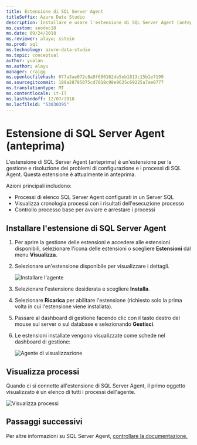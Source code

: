 ```yaml
---
title: Estensione di SQL Server Agent
titleSuffix: Azure Data Studio
description: Installare e usare l'estensione di SQL Server Agent (anteprima) di Studio dei dati di Azure
ms.custom: seodec18
ms.date: 09/24/2018
ms.reviewer: alayu; sstein
ms.prod: sql
ms.technology: azure-data-studio
ms.topic: conceptual
author: yualan
ms.author: alayu
manager: craigg
ms.openlocfilehash: 077a3ae072c8a9f680162de5eb1813c15b1e7199
ms.sourcegitcommit: 189a28785075cd7018c98e9625c69225a7ae0777
ms.translationtype: MT
ms.contentlocale: it-IT
ms.lasthandoff: 12/07/2018
ms.locfileid: "53030395"
---
```

# <a name="sql-server-agent-extension-preview"></a>Estensione di SQL Server Agent (anteprima)

L'estensione di SQL Server Agent (anteprima) è un'estensione per la gestione e risoluzione dei problemi di configurazione e i processi di SQL Agent. Questa estensione è attualmente in anteprima.

Azioni principali includono:
- Processi di elenco SQL Server Agent configurati in un Server SQL
- Visualizza cronologia processi con i risultati dell'esecuzione processo
- Controllo processo base per avviare e arrestare i processi

## <a name="install-the-sql-server-agent-extension"></a>Installare l'estensione di SQL Server Agent

1. Per aprire la gestione delle estensioni e accedere alle estensioni disponibili, selezionare l'icona delle estensioni o scegliere **Estensioni** dal menu **Visualizza**.
2. Selezionare un'estensione disponibile per visualizzare i dettagli.

   ![Installare l'agente](media/extensions/sql-server-agent-extension/install-sql-agent.png)

1. Selezionare l'estensione desiderata e scegliere **Installa**.
2. Selezionare **Ricarica** per abilitare l'estensione (richiesto solo la prima volta in cui l'estensione viene installata).
1. Passare al dashboard di gestione facendo clic con il tasto destro del mouse sul server o sul database e selezionando **Gestisci**.
2. Le estensioni installate vengono visualizzate come schede nel dashboard di gestione:

   ![Agente di visualizzazione](media/extensions/sql-server-agent-extension/view-sql-agent.png)

## <a name="view-jobs"></a>Visualizza processi

Quando ci si connette all'estensione di SQL Server Agent, il primo oggetto visualizzato è un elenco di tutti i processi dell'agente.

   ![Visualizza processi](media/extensions/sql-server-agent-extension/job-view.png)

## <a name="next-steps"></a>Passaggi successivi

Per altre informazioni su SQL Server Agent, [controllare la documentazione.](https://docs.microsoft.com/sql/ssms/agent/sql-server-agent?view=sql-server-2017)


